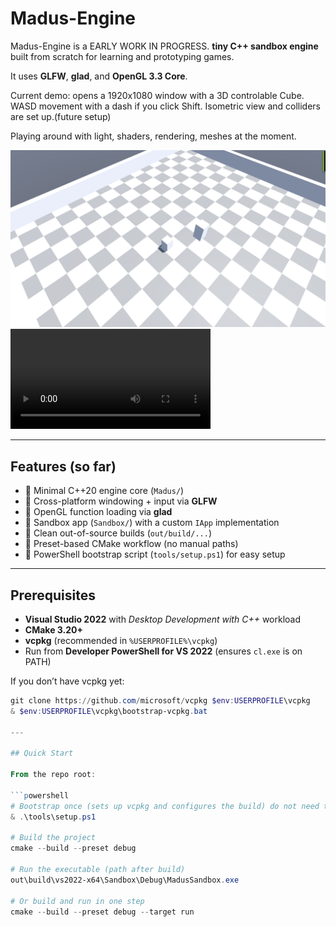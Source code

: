 # Madus-Engine

Madus-Engine is a EARLY WORK IN PROGRESS. **tiny C++ sandbox engine** built from scratch for learning and prototyping games. 

It uses **GLFW**, **glad**, and **OpenGL 3.3 Core**.  

Current demo: opens a 1920x1080 window with a 3D controlable Cube. WASD movement with a dash if you click Shift. Isometric view and colliders are set up.(future setup)

Playing around with light, shaders, rendering, meshes at the moment.

![Example Progress Output](image.png)
<video controls width="320">
  <source src="recording.mp4" type="video/mp4">
  Your browser does not support the video tag.
</video>

---

## Features (so far)

- 🔹 Minimal C++20 engine core (`Madus/`)  
- 🔹 Cross-platform windowing + input via **GLFW**  
- 🔹 OpenGL function loading via **glad**  
- 🔹 Sandbox app (`Sandbox/`) with a custom `IApp` implementation  
- 🔹 Clean out-of-source builds (`out/build/...`)  
- 🔹 Preset-based CMake workflow (no manual paths)  
- 🔹 PowerShell bootstrap script (`tools/setup.ps1`) for easy setup  

---

## Prerequisites

- **Visual Studio 2022** with *Desktop Development with C++* workload  
- **CMake 3.20+**  
- **vcpkg** (recommended in `%USERPROFILE%\vcpkg`)  
- Run from **Developer PowerShell for VS 2022** (ensures `cl.exe` is on PATH)

If you don’t have vcpkg yet:
```powershell
git clone https://github.com/microsoft/vcpkg $env:USERPROFILE\vcpkg
& $env:USERPROFILE\vcpkg\bootstrap-vcpkg.bat

---

## Quick Start

From the repo root:

```powershell
# Bootstrap once (sets up vcpkg and configures the build) do not need to do this everytime
& .\tools\setup.ps1

# Build the project
cmake --build --preset debug

# Run the executable (path after build)
out\build\vs2022-x64\Sandbox\Debug\MadusSandbox.exe

# Or build and run in one step
cmake --build --preset debug --target run
